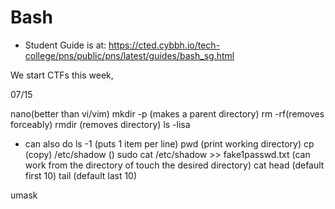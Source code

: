 # Bash
* Student Guide is at: https://cted.cybbh.io/tech-college/pns/public/pns/latest/guides/bash_sg.html

We start CTFs this week, 

07/15

nano(better than vi/vim)
mkdir -p (makes a parent directory)
rm -rf(removes forceably)
rmdir (removes directory)
ls -lisa 
  * can also do ls -1 (puts 1 item per line)
pwd (print working directory)
cp <source> <destination> (copy)
      /etc/shadow    ()
      sudo cat /etc/shadow >> fake1passwd.txt (can work from the directory of touch the desired directory)
cat
head (default first 10)
tail (default last 10)

umask
